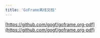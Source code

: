 ```yaml
---
title: 'GoFrame离线文档'
---
```


[https://github.com/gogf/goframe.org-pdf](https://github.com/gogf/goframe.org-pdf)